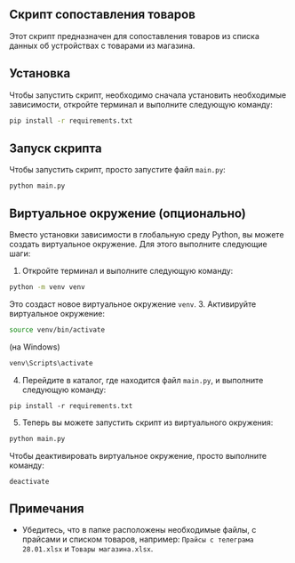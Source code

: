 **Скрипт сопоставления товаров**
---------------------------

Этот скрипт предназначен для сопоставления товаров из списка данных об устройствах с товарами из магазина.

**Установка**
------------

Чтобы запустить скрипт, необходимо сначала установить необходимые зависимости, откройте терминал и выполните следующую команду:

```bash
pip install -r requirements.txt
```

**Запуск скрипта**
-----------------

Чтобы запустить скрипт, просто запустите файл `main.py`:

```
python main.py
```

**Виртуальное окружение (опционально)**
---------------------------------------

Вместо установки зависимости в глобальную среду Python, вы можете создать виртуальное окружение. Для этого выполните следующие шаги:

1. Откройте терминал и выполните следующую команду:
```bash
python -m venv venv
```
Это создаст новое виртуальное окружение `venv`.
3. Активируйте виртуальное окружение:
```bash
source venv/bin/activate
```
(на Windows)
```bash
venv\Scripts\activate
```
4. Перейдите в каталог, где находится файл `main.py`, и выполните следующую команду:
```
pip install -r requirements.txt
```
5. Теперь вы можете запустить скрипт из виртуального окружения:
```bash
python main.py
```
Чтобы деактивировать виртуальное окружение, просто выполните команду:
```
deactivate
```

**Примечания**
--------------

* Убедитесь, что в папке расположены необходимые файлы, с прайсами и списком товаров, например: `Прайсы с телеграма 28.01.xlsx` и `Товары магазина.xlsx`.